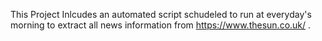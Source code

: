 This Project Inlcudes an automated script schudeled to run at everyday's morning to extract all news information from https://www.thesun.co.uk/ .
